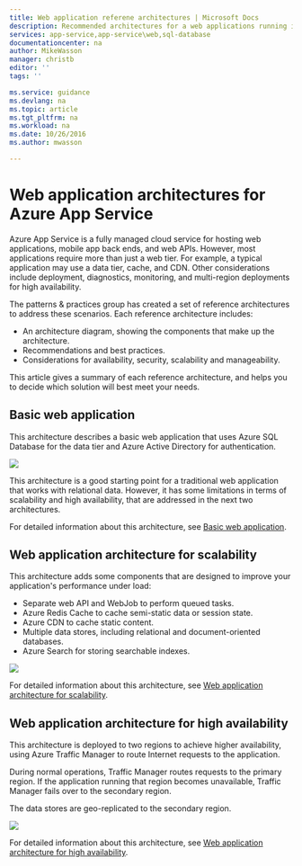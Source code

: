 ```yaml
---
title: Web application referene architectures | Microsoft Docs
description: Recommended architectures for a web applications running in Microsoft Azure.
services: app-service,app-service\web,sql-database
documentationcenter: na
author: MikeWasson
manager: christb
editor: ''
tags: ''

ms.service: guidance
ms.devlang: na
ms.topic: article
ms.tgt_pltfrm: na
ms.workload: na
ms.date: 10/26/2016
ms.author: mwasson

---
```

# Web application architectures for Azure App Service
Azure App Service is a fully managed cloud service for hosting web applications, mobile app back ends, and web APIs. However, most applications require more than just a web tier. For example, a typical application may use a data tier, cache, and CDN. Other considerations include deployment, diagnostics, monitoring, and multi-region deployments for high availability.

The patterns & practices group has created a set of reference architectures to address these scenarios. Each reference architecture includes:

* An architecture diagram, showing the components that make up the architecture.
* Recommendations and best practices.
* Considerations for availability, security, scalability and manageability.

This article gives a summary of each reference architecture, and helps you to decide which solution will best meet your needs.

## Basic web application
This architecture describes a basic web application that uses Azure SQL Database for the data tier and Azure Active Directory for authentication.  

![](./media/blueprints/paas-basic-web-simplified.png)

This architecture is a good starting point for a traditional web application that works with relational data. However, it has some limitations in terms of scalability and high availability, that are addressed in the next two architectures.   

For detailed information about this architecture, see [Basic web application](guidance-web-apps-basic.md).

## Web application architecture for scalability
This architecture adds some components that are designed to improve your application's performance under load:

* Separate web API and WebJob to perform queued tasks.
* Azure Redis Cache to cache semi-static data or session state.
* Azure CDN to cache static content.
* Multiple data stores, including relational and document-oriented databases.
* Azure Search for storing searchable indexes. 

![](./media/blueprints/paas-web-scalability-simplified.png)

For detailed information about this architecture, see [Web application architecture for scalability](guidance-web-apps-scalability.md).

## Web application architecture for high availability
This architecture is deployed to two regions to achieve higher availability, using Azure Traffic Manager to route Internet requests to the application. 

During normal operations, Traffic Manager routes requests to the primary region. If the application running that region becomes unavailable, Traffic Manager fails over to the secondary region.

The data stores are geo-replicated to the secondary region.

![](./media/blueprints/paas-web-multiregion-simplified.png)

For detailed information about this architecture, see [Web application architecture for high availability](guidance-web-apps-multi-region.md).

